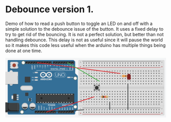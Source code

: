 # Debounce version 1.

Demo of how to read a push button to toggle an LED on and off with a simple solution
to the debounce issue of the button.  It uses a fixed delay to try to get rid of the bouncing.  It is not a perfect solution, but better than not handling debounce.  This delay is not as useful since it will pause the world so it makes this code less useful when the arduino has multiple things being done at one time.

![sample push button circuit](../pushbutton-circuit.png)
